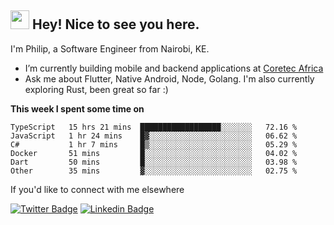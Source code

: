 <h2><img src="https://slackmojis.com/emojis/3643-cool-doge/download" width="30"/> Hey! Nice to see you here.</h2>

<p>I'm Philip, a Software Engineer from Nairobi, KE. 

- I’m currently building mobile and backend applications at [Coretec Africa](https://coretecafrica.com/)</br>
- Ask me about Flutter, Native Android, Node, Golang. I'm also currently exploring Rust, been great so far :)</p>

**This week I spent some time on**
<!--START_SECTION:waka-->

```text
TypeScript   15 hrs 21 mins  ██████████████████░░░░░░░   72.16 %
JavaScript   1 hr 24 mins    █▓░░░░░░░░░░░░░░░░░░░░░░░   06.62 %
C#           1 hr 7 mins     █▒░░░░░░░░░░░░░░░░░░░░░░░   05.29 %
Docker       51 mins         █░░░░░░░░░░░░░░░░░░░░░░░░   04.02 %
Dart         50 mins         █░░░░░░░░░░░░░░░░░░░░░░░░   03.98 %
Other        35 mins         ▓░░░░░░░░░░░░░░░░░░░░░░░░   02.75 %
```

<!--END_SECTION:waka-->

If you'd like to connect with me elsewhere

[![Twitter Badge](https://img.shields.io/badge/-Twitter-1ca0f1?style=flat-square&labelColor=1ca0f1&logo=twitter&logoColor=white&link=https://twitter.com/_diogorodrigues)](https://twitter.com/kimathiphil)  [![Linkedin Badge](https://img.shields.io/badge/-LinkedIn-blue?style=flat-square&logo=Linkedin&logoColor=white&link=https://www.linkedin.com/in/philip-kimathi-2604a9114/)](https://www.linkedin.com/in/philip-kimathi-2604a9114/)
